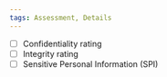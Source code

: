 ```yaml
---
tags: Assessment, Details
---
```


- [ ] Confidentiality rating
- [ ] Integrity rating
- [ ] Sensitive Personal Information (SPI)
